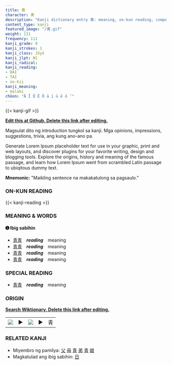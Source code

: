 ```yaml
---
title: 青
character: 青
description: "Kanji dictionary entry 青: meaning, on-kun reading, compounds, origin, related kanji"
content_type: kanji
featured_image: "/青.gif"
weight: 111
frequency: 111
kanji_grade: 9
kanji_strokes: 1
kanji_class: Jōyō
kanji_jlpt: N1
kanji_radical: 
kanji_reading: 
- DAI
- TAI
- oo-kii
kanji_meaning:
- malaki
chōon: "Ā Ī Ū Ē Ō ā ī ū ē ō ’"
---
```

[//]: # (Don't edit the line below. Kanji animated GIF code is automatically generated.)
{{< kanji-gif >}}

[//]: # (Edit below this line.)

**[Edit this at Github. Delete this link after editing.](https://github.com/tim0g/tim/tree/main/content/kanji/青/index.md)**

Magsulat dito ng introduction tungkol sa kanji. Mga opinions, impressions, suggestions, trivia, ang kung ano-ano pa.

Generate Lorem Ipsum placeholder text for use in your graphic, print and web layouts, and discover plugins for your favorite writing, design and blogging tools. Explore the origins, history and meaning of the famous passage, and learn how Lorem Ipsum went from scrambled Latin passage to ubiqitous dummy text.
 
**Mnemonic:** "Maikling sentence na makakatulong sa pagsaulo."

### ON-KUN READING

[//]: # (Don't edit the line below. ON-KUN READING code is automatically generated.)
{{< kanji-reading >}}

### MEANING & WORDS

#### ➊ **Ibig sabihin**
  - [青](../青)[青](../青)　***reading***　meaning
  - [青](../青)[青](../青)　***reading***　meaning
  - [青](../青)[青](../青)　***reading***　meaning
  - [青](../青)[青](../青)　***reading***　meaning

### SPECIAL READING
  - [青](../青)[青](../青)　***reading***　meaning

### ORIGIN

**[Search Wiktionary. Delete this link after editing.](https://wiktionary.org/wiki/青)**
<table class="kanji-table"><tr><td>
<img src="60px-青-bronze.svg.png">
</td><td>▶</td><td>
<img src="60px-青-oracle.svg.png">
</td><td>▶</td>
<td class="kanji-origin">青</td>
</tr></table>

### RELATED KANJI
- Miyembro ng pamilya: [父](../父) [母](../母) [青](../青) [弟](../弟) [青](../青) [娘](../娘)
- Magkatulad ang ibig sabihin: [日](../日)
